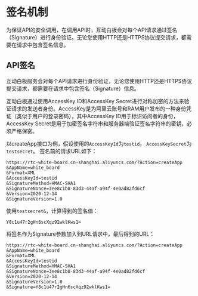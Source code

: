 # 签名机制

为保证API的安全调用，在调用API时，互动白板会对每个API请求通过签名（Signature）进行身份验证。无论您使用HTTP还是HTTPS协议提交请求，都需要在请求中包含签名信息。

## API签名

互动白板服务会对每个API请求进行身份验证，无论您使用HTTP还是HTTPS协议提交请求，都需要在请求中包含签名（Signature）信息。

互动白板通过使用AccessKey ID和AccessKey Secret进行对称加密的方法来验证请求的发送者身份。AccessKey是为阿里云账号和RAM用户发布的一种身份凭证（类似于用户的登录密码），其中AccessKey ID用于标识访问者的身份，AccessKey Secret是用于加密签名字符串和服务器端验证签名字符串的密钥，必须严格保密。

以createApp接口为例，假设使用的`AccessKeyId`为`testid`， `AccessKeySecret`为`testsecret`。 签名前的请求URL如下：

```
https://rtc-white-board.cn-shanghai.aliyuncs.com/?Action=createApp
&AppName=white_board
&Format=XML
&AccessKeyId=testid
&SignatureMethod=HMAC-SHA1
&SignatureNonce=3ee8c1b8-83d3-44af-a94f-4e0ad82fd6cf
&Version=2020-12-14
&SignatureVersion=1.0
```

使用`testsecret&`，计算得到的签名值：

```
Y8c1u47r2gHn6scXqz92wklKws1=
```

将签名作为Signature参数加入到URL请求中，最后得到的URL：

```
https://rtc-white-board.cn-shanghai.aliyuncs.com/?Action=createApp
&AppName=white_board
&Format=XML
&AccessKeyId=testid
&SignatureMethod=HMAC-SHA1
&SignatureNonce=3ee8c1b8-83d3-44af-a94f-4e0ad82fd6cf
&Version=2020-12-14
&SignatureVersion=1.0
&Signature=Y8c1u47r2gHn6scXqz92wklKws1=
```

